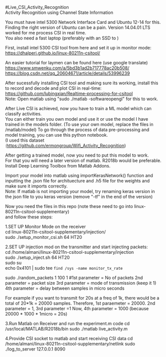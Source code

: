 #Live_CSI_Activity_Recognition  
Activity Recognition using Channel State Information  

You must have intel 5300 Network Interface Card and Ubuntu 12-14 for this.  
Finding the right version of Ubuntu can be a pain. Version 14.04.01 LTS worked for me process CSI in real time.  
You also need a fast laptop (preferably with an SSD to )  

First, install intel 5300 CSI tool from here and set it up in monitor mode:  
https://dhalperi.github.io/linux-80211n-csitool/  

An easier tutorial for laymen can be found here (use google translate)  
https://www.smwenku.com/a/5bd3b1ad2b717778ac20b508/  
https://blog.csdn.net/qq_20604671/article/details/53996239  

After sucessfully installing CSI tool and making sure its working, install this to record and decode and plot CSI in real-time:  
https://github.com/lubingxian/Realtime-processing-for-csitool  
Note: Open matlab using "sudo ./matlab -softwareopengl" for this to work.  

After Live CSI is achieved, now you have to train a ML model which can classify activities.  
You can either train you own model and use it or use the model I have trained in the models folder. (To use your own model, replace the files in /matlab/model)
To go through the process of data pre-processing and model training, you can use this python notebook.  
(I used this dataset :https://github.com/ermongroup/Wifi_Activity_Recognition)

After getting a trained model, now you need to put this model to work.  
For that you will need a later version of matlab. R2018b would be preferable.  
Install Deep Learning Toolbox from Matlab Addons.

Import your model into matlab using importKerasNetwork() function and inputting the .json file for archituecture and .h5 file
for the weights and make sure it imports correctly.  
Note: If matlab is not importing your model, try renaming keras version in the json file to you keras version (remove "-tf" in the end of the version)  

Now you need the files in this repo (note these need to go into linux-80211n-csitool-supplementary)  
and follow these steps:

1.SET UP Monitor Mode on the receiver  
cd linux-80211n-csitool-supplementary/injection/  
sudo ./setup_monitor_csi.sh 64 HT20  

2.SET UP injection mod on the transmitter and start injecting packets:  
cd /home/almani/linux-80211n-csitool-supplementary/injection  
sudo ./setup_inject.sh 64 HT20  
sudo su  
echo 0x4101 | sudo tee `find /sys -name monitor_tx_rate`

sudo ./random_packets 1 100 1
#1st parameter = No of packets
2nd parameter = packet size
3rd parameter = mode of transmission (keep it 1)
4th parameter = delay between samples in micro seconds

For example if you want to transmit for 20s at a freq of 1k,
there would be a total of 20*1k = 20000 samples. Therefore,
1st paraemeter = 20000. 2nd parameter = 1, 3rd parameter =1
Now, 4th parameter = 1000 (because 20000 * 1000 * 1micro = 20s) 


3.Run Matlab on Receiver and run the experiment.m code
cd /usr/local/MATLAB/R2018b/bin
sudo ./matlab
live_activity.m

4.Provide CSI socket to matlab and start receiving CSI data
cd /home/almani/linux-80211n-csitool-supplementary/netlink
sudo ./log_to_server 127.0.0.1 8090
